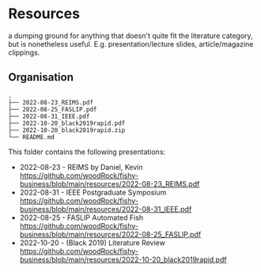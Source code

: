 # Resources 

a dumping ground for anything that doesn't quite fit the literature category, but is nonetheless useful. E.g. presentation/lecture slides, article/magazine clippings.

## Organisation

```
.
├── 2022-08-23_REIMS.pdf
├── 2022-08-25_FASLIP.pdf
├── 2022-08-31_IEEE.pdf
├── 2022-10-20_black2019rapid.pdf
├── 2022-10-20_black2019rapid.zip
└── README.md
```

This folder contains the following presentations: 

- 2022-08-23 - REIMS by Daniel, Kevin https://github.com/woodRock/fishy-business/blob/main/resources/2022-08-23_REIMS.pdf
- 2022-08-31 - IEEE Postgraduate Symposium https://github.com/woodRock/fishy-business/blob/main/resources/2022-08-31_IEEE.pdf
- 2022-08-25 - FASLIP Automated Fish https://github.com/woodRock/fishy-business/blob/main/resources/2022-08-25_FASLIP.pdf
- 2022-10-20 - (Black 2019) Literature Review https://github.com/woodRock/fishy-business/blob/main/resources/2022-10-20_black2019rapid.pdf